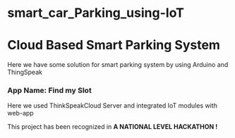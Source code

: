 # smart_car_Parking_using-IoT
# Cloud Based Smart Parking System
Here we have some solution for smart parking system by using Arduino and ThingSpeak
<h3>App Name:   Find my Slot</h3>

Here we used ThinkSpeakCloud Server and integrated IoT modules with web-app 

This project has been recognized in <b><strong> A NATIONAL LEVEL HACKATHON ! </strong></b>
